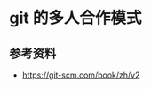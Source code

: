 <!--
 * @Author: shgopher shgopher@gmail.com
 * @Date: 2022-12-30 01:32:56
 * @LastEditors: shgopher shgopher@gmail.com
 * @LastEditTime: 2023-05-07 02:00:14
 * @FilePath: /dingdang/git/多人合作模式/README.md
 * @Description: 
 * 
 * Copyright (c) 2023 by shgopher, All Rights Reserved. 
-->
# git 的多人合作模式

## 参考资料
- https://git-scm.com/book/zh/v2
